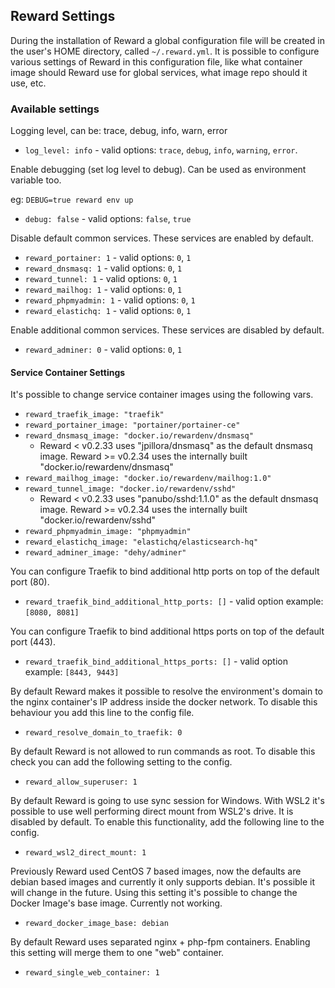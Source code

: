 ## Reward Settings

During the installation of Reward a global configuration file will be created in the user's HOME directory,
called `~/.reward.yml`. It is possible to configure various settings of Reward in this configuration file, like what
container image should Reward use for global services, what image repo should it use, etc.

### Available settings

Logging level, can be: trace, debug, info, warn, error

- `log_level: info` - valid options: `trace`, `debug`, `info`, `warning`, `error`.

Enable debugging (set log level to debug). Can be used as environment variable too.

eg: `DEBUG=true reward env up`

- `debug: false` - valid options: `false`, `true`

Disable default common services. These services are enabled by default.

- `reward_portainer: 1` - valid options: `0`, `1`
- `reward_dnsmasq: 1` - valid options: `0`, `1`
- `reward_tunnel: 1` - valid options: `0`, `1`
- `reward_mailhog: 1` - valid options: `0`, `1`
- `reward_phpmyadmin: 1` - valid options: `0`, `1`
- `reward_elastichq: 1` - valid options: `0`, `1`

Enable additional common services. These services are disabled by default.

- `reward_adminer: 0` - valid options: `0`, `1`

#### Service Container Settings

It's possible to change service container images using the following vars.

- `reward_traefik_image: "traefik"`
- `reward_portainer_image: "portainer/portainer-ce"`
- `reward_dnsmasq_image: "docker.io/rewardenv/dnsmasq"`
    - Reward < v0.2.33 uses "jpillora/dnsmasq" as the default dnsmasq image. Reward >= v0.2.34 uses the internally
      built "docker.io/rewardenv/dnsmasq"
- `reward_mailhog_image: "docker.io/rewardenv/mailhog:1.0"`
- `reward_tunnel_image: "docker.io/rewardenv/sshd"`
    - Reward < v0.2.33 uses "panubo/sshd:1.1.0" as the default dnsmasq image. Reward >= v0.2.34 uses the internally
      built "docker.io/rewardenv/sshd"
- `reward_phpmyadmin_image: "phpmyadmin"`
- `reward_elastichq_image: "elastichq/elasticsearch-hq"`
- `reward_adminer_image: "dehy/adminer"`

You can configure Traefik to bind additional http ports on top of the default port (80).

- `reward_traefik_bind_additional_http_ports: []` - valid option example: `[8080, 8081]`

You can configure Traefik to bind additional https ports on top of the default port (443).

- `reward_traefik_bind_additional_https_ports: []` - valid option example: `[8443, 9443]`

By default Reward makes it possible to resolve the environment's domain to the nginx container's IP address inside the
docker network. To disable this behaviour you add this line to the config file.

- `reward_resolve_domain_to_traefik: 0`

By default Reward is not allowed to run commands as root. To disable this check you can add the following setting to the
config.

- `reward_allow_superuser: 1`

By default Reward is going to use sync session for Windows. With WSL2 it's possible to use well performing direct mount
from WSL2's drive. It is disabled by default. To enable this functionality, add the following line to the config.

- `reward_wsl2_direct_mount: 1`

Previously Reward used CentOS 7 based images, now the defaults are debian based images and currently it only supports
debian. It's possible it will change in the future. Using this setting it's possible to change the Docker Image's base
image. Currently not working.

- `reward_docker_image_base: debian`

By default Reward uses separated nginx + php-fpm containers. Enabling this setting will merge them to one "web"
container.

- `reward_single_web_container: 1`
